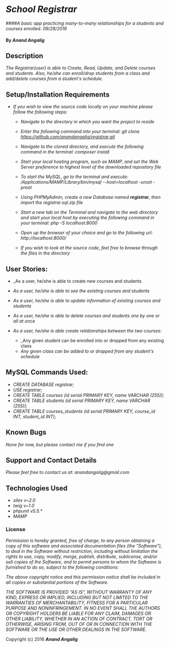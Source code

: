 # _School Registrar_

####_A basic app practicing many-to-many relationships for a students and courses enrolled. 09/28/2016_

#### By _**Anand Angalig**_


## Description

_The Registrar(user) is able to Create, Read, Update, and Delete courses and students. Also, he/she can enroll/drop students from a class and add/delete courses from a student's schedule._


## Setup/Installation Requirements

* _If you wish to view the source code locally on your machine please follow the following steps:_

    * _Navigate to the directory in which you want the project to reside_

    * _Enter the following command into your terminal:_
        _git clone https://github.com/anandangalig/registrar.git_

    * _Navigate to the cloned directory, and execute the following command in the terminal:_
          _composer install_

    * _Start your local hosting program, such as MAMP, and set the Web Server preference to highest level of the  downloaded repository file_

    * _To start the MySQL, go to the terminal and execute:_
        _/Applications/MAMP/Library/bin/mysql --host=localhost -uroot -proot_

    * _Using PHPMyAdmin, create a new Database named **registrar**, then import the registrar.sql.zip file_

    * _Start a new tab on the Terminal and navigate to the web directory and start your local host by executing the following command in your terminal:_
          _php -S localhost:8000_

    * _Open up the browser of your choice and go to the following url:_
          _http://localhost:8000/_

    * _If you wish to look at the source code, feel free to browse through the files in the directory_


## User Stories:

* _As a user, he/she is able to create new courses and students

* _As a user, he/she is able to see the existing courses and students_

* _As a user, he/she is able to update information of existing courses and students_

* _As a user, he/she is able to delete courses and students one by one or all at once_

* _As a user, he/she is able create relationships between the two courses:_
    * _Any given student can be enrolled into or dropped from any existing class
    * _Any given class can be added to or dropped from any student's schedule_



## MySQL Commands Used:

* _CREATE DATABASE registrar;_
* _USE registrar;_
* _CREATE TABLE courses (id serial PRIMARY KEY, name VARCHAR (255));_
* _CREATE TABLE students (id serial PRIMARY KEY, name VARCHAR (255));_
* _CREATE TABLE courses_students (id serial PRIMARY KEY, course_id INT, student_id INT);_


## Known Bugs

_None for now, but please contact me if you find one_


## Support and Contact Details

_Please feel free to contact us at:_
    _anandangalig@gmail.com_

## Technologies Used

* _silex v~2.0_
* _twig v~1.0_
* _phpunit v5.5.*_
* _MAMP_



### License
_Permission is hereby granted, free of charge, to any person obtaining a copy of this software and associated documentation files (the "Software"), to deal in the Software without restriction, including without limitation the rights to use, copy, modify, merge, publish, distribute, sublicense, and/or sell copies of the Software, and to permit persons to whom the Software is furnished to do so, subject to the following conditions:_

_The above copyright notice and this permission notice shall be included in all copies or substantial portions of the Software._

_THE SOFTWARE IS PROVIDED "AS IS", WITHOUT WARRANTY OF ANY KIND, EXPRESS OR IMPLIED, INCLUDING BUT NOT LIMITED TO THE WARRANTIES OF MERCHANTABILITY, FITNESS FOR A PARTICULAR PURPOSE AND NONINFRINGEMENT. IN NO EVENT SHALL THE AUTHORS OR COPYRIGHT HOLDERS BE LIABLE FOR ANY CLAIM, DAMAGES OR OTHER LIABILITY, WHETHER IN AN ACTION OF CONTRACT, TORT OR OTHERWISE, ARISING FROM, OUT OF OR IN CONNECTION WITH THE SOFTWARE OR THE USE OR OTHER DEALINGS IN THE SOFTWARE._

Copyright (c) 2016 **_Anand Angalig_**
